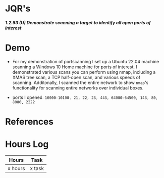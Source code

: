 # JQR's
##### 1.2.63 (U) Demonstrate scanning a target to identify all open ports of interest


# Demo

- For my demonstration of portscanning I set up a Ubuntu 22.04 machine scanning a Windows 10 Home machine for ports of interest. I demonstrated various scans you can perform using nmap, including a XMAS tree scan, a TCP half-open scan, and various speeds of scanning. Additonally, I scanned the entire network to show `nmap`'s functionality for scanning entire networks over individual boxes.

- ports I opened: `10000-10100, 21, 22, 23, 443, 64000-64500, 143, 80, 8080, 2222`

# References
# Hours Log
| Hours | Task |
|-------|------|
| x hours | x task |
